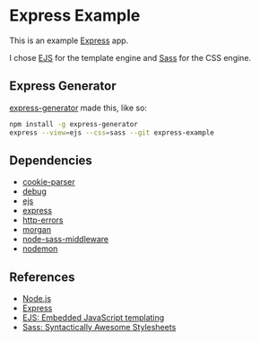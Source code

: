 # Express Example

This is an example [Express](https://expressjs.com/) app.

I chose [EJS](https://ejs.co/) for the template engine and
[Sass](https://sass-lang.com/) for the CSS engine.

## Express Generator
[express-generator](https://www.npmjs.com/package/express-generator) made this,
like so:
```bash
npm install -g express-generator
express --view=ejs --css=sass --git express-example
```

## Dependencies
- [cookie-parser](https://www.npmjs.com/package/cookie-parser)
- [debug](https://www.npmjs.com/package/debug)
- [ejs](https://www.npmjs.com/package/ejs)
- [express](https://www.npmjs.com/package/express)
- [http-errors](https://www.npmjs.com/package/http-errors)
- [morgan](https://www.npmjs.com/package/morgan)
- [node-sass-middleware](https://www.npmjs.com/package/node-sass-middleware)
- [nodemon](https://www.npmjs.com/package/nodemon)

## References
- [Node.js](https://nodejs.dev/)
- [Express](https://expressjs.com/)
- [EJS: Embedded JavaScript templating](https://ejs.co/)
- [Sass: Syntactically Awesome Stylesheets](https://sass-lang.com/)
